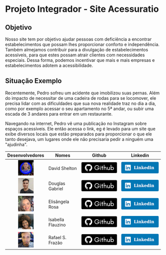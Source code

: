 # Projeto Integrador - Site Acessuratio

## Objetivo
Nosso site tem por objetivo ajudar pessoas com deficiência a encontrar estabelecimentos que possam lhes proporcionar conforto e independência. Também almejamos contribuir para a divulgação de estabelecimentos acessíveis, para que estes possam atrair clientes com necessidades especiais. Dessa forma, podemos incentivar que mais e mais empresas e estabelecimentos adotem a acessibilidade.

## Situação Exemplo
Recentemente, Pedro sofreu um acidente que imobilizou suas pernas. Além do impacto de necessitar de uma cadeira de rodas para se locomover, ele precisa lidar com as dificuldades que sua nova realidade traz no dia a dia, como por exemplo acessar o seu apartamento no 5ª andar, ou subir uma escada de 3 andares para entrar em um restaurante.

Navegando na internet, Pedro vê uma publicação no Instagram sobre espaços acessíveis. Ele então acessa o link, eg é levado para um site que exibe diversos locais que estão preparados para proporcionar o que ele tanto desejava, um lugares onde ele não precisaria pedir a ninguém uma "ajudinha".

|Desenvolvedores|Nomes |Github| Linkedin| 
|:---------------------------------------:|-----------------|:-------------------------------------------------------------------:|:------------------------------------------------------------------------------------------------------:|
|![Foto do David](arqs/foto_David.png)    |David Shelton    |[![icone github](arqs/github.png)](https://github.com/DavidSheltonSF)|[![icone linkedin](arqs/linkedin.png)](https://www.linkedin.com/in/davidsheltonsf/)                     |
|![Foto do Douglas](arqs/foto_Douglas.jpg)|Douglas Gabriel  |[![icone github](arqs/github.png)](https://github.com/dg2003gh)      |[![icone linkedin](arqs/linkedin.png)](https://www.linkedin.com/in/douglas-guimar%C3%A3es-691241263)    |
|![Foto da Elisângela](arqs/foto_Elis.png)|Elisângela Rosa  |[![icone github](arqs/github.png)](https://github.com/ElisangelaRosa)|[![icone linkedin](arqs/linkedin.png)](https://www.linkedin.com/in/elis%C3%A2ngela-maria-rosa-da-silva/)|
|![Foto da Isabella](arqs/foto_Isa.png)   |Isabella Flauzino|[![icone github](arqs/github.png)](https://github.com/IsaFlauzin0)   |[![icone linkedin](arqs/linkedin.png)](https://www.linkedin.com/in/isabellaflauzino/)                   |
|![Foto do Rafael](arqs/foto_Rafael.png)  |Rafael S. Frazão |[![icone github](arqs/github.png)](https://github.com/rafaelsfrazao) |[![icone github](arqs/linkedin.png)](https://www.linkedin.com/in/rafael-fraz%C3%A3o-b8aa38197/)         |
